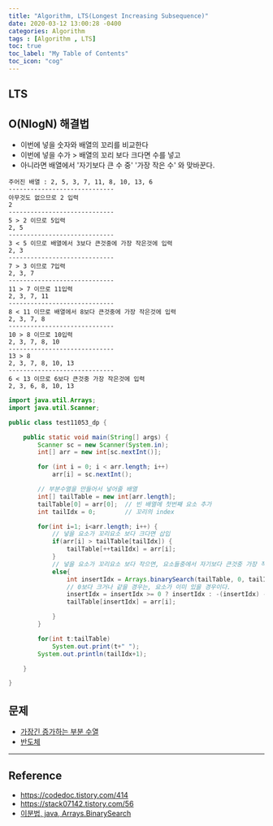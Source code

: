 ```yaml
---
title: "Algorithm, LTS(Longest Increasing Subsequence)"
date: 2020-03-12 13:00:28 -0400
categories: Algorithm
tags : [Algorithm , LTS]
toc: true
toc_label: "My Table of Contents"
toc_icon: "cog"
---
```

## LTS

## O(NlogN) 해결법
- 이번에 넣을 숫자와 배열의 꼬리를 비교한다
- 이번에 넣을 수가 > 배열의 꼬리 보다 크다면 수를 넣고
- 아니라면 배열에서 '자기보다 큰 수 중' '가장 작은 수' 와 맞바꾼다.

```
주어진 배열 : 2, 5, 3, 7, 11, 8, 10, 13, 6
-----------------------------
아무것도 없으므로 2 입력
2
-----------------------------
5 > 2 이므로 5입력
2, 5
-----------------------------
3 < 5 이므로 배열에서 3보다 큰것중에 가장 작은것에 입력
2, 3
-----------------------------
7 > 3 이므로 7입력
2, 3, 7
-----------------------------
11 > 7 이므로 11입력
2, 3, 7, 11
-----------------------------
8 < 11 이므로 배열에서 8보다 큰것중에 가장 작은것에 입력
2, 3, 7, 8
-----------------------------
10 > 8 이므로 10입력
2, 3, 7, 8, 10
-----------------------------
13 > 8
2, 3, 7, 8, 10, 13
-----------------------------
6 < 13 이므로 6보다 큰것중 가장 작은것에 입력
2, 3, 6, 8, 10, 13

```

```java
import java.util.Arrays;
import java.util.Scanner;

public class test11053_dp {

	public static void main(String[] args) {
		Scanner sc = new Scanner(System.in);
		int[] arr = new int[sc.nextInt()];

		for (int i = 0; i < arr.length; i++)
			arr[i] = sc.nextInt();

		// 부분수열을 만들어서 넣어줄 배열
		int[] tailTable = new int[arr.length];
		tailTable[0] = arr[0];	// 빈 배열에 첫번째 요소 추가
		int tailIdx = 0;		// 꼬리의 index

		for(int i=1; i<arr.length; i++) {
			// 넣을 요소가 꼬리요소 보다 크다면 삽입
			if(arr[i] > tailTable[tailIdx]) {
				tailTable[++tailIdx] = arr[i];
			}
			// 넣을 요소가 꼬리요소 보다 작으면, 요소들중에서 자기보다 큰것중 가장 작은것과 교환
			else{
				int insertIdx = Arrays.binarySearch(tailTable, 0, tailIdx, arr[i]);
				// 0보다 크거나 같을 경우는, 요소가 이미 있을 경우이다.
				insertIdx = insertIdx >= 0 ? insertIdx : -(insertIdx) -1;
				tailTable[insertIdx] = arr[i];

			}
		}

		for(int t:tailTable)
			System.out.print(t+" ");
		System.out.println(tailIdx+1);

	}

}
```

## 문제
- [가장긴 증가하는 부분 수열](https://www.acmicpc.net/problem/11053)
- [반도체](https://www.acmicpc.net/problem/2352)

---
## Reference
- <https://codedoc.tistory.com/414>
- <https://stack07142.tistory.com/56>
- [이분법, java, Arrays.BinarySearch](https://code0xff.tistory.com/68)
